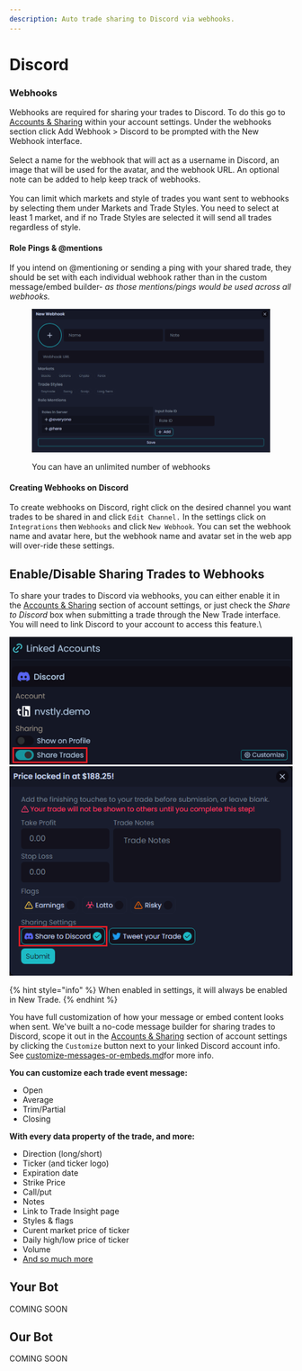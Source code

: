 ```yaml
---
description: Auto trade sharing to Discord via webhooks.
---
```


# Discord

### Webhooks

Webhooks are required for sharing your trades to Discord. To do this go to [Accounts & Sharing](https://nvst.ly/settings/sharing) within your account settings. Under the webhooks section click Add Webhook > Discord to be prompted with the New Webhook interface. \
\
Select a name for the webhook that will act as a username in Discord, an image that will be used for the avatar, and the webhook URL. An optional note can be added to help keep track of webhooks.\
\
You can limit which markets and style of trades you want sent to webhooks by selecting them under Markets and Trade Styles. You need to select at least 1 market, and if no Trade Styles are selected it will send all trades regardless of style.

#### Role Pings & @mentions

If you intend on @mentioning or sending a ping with your shared trade, they should be set with each individual webhook rather than in the custom message/embed builder- _as those mentions/pings would be used across all webhooks._

<figure><img src="../.gitbook/assets/image (206).png" alt=""><figcaption><p>You can have an unlimited number of webhooks</p></figcaption></figure>

#### Creating Webhooks on Discord

To create webhooks on Discord, right click on the desired channel you want trades to be shared in and click `Edit Channel.` In the settings click on `Integrations` then `Webhooks` and click `New Webhook`. You can set the webhook name and avatar here, but the webhook name and avatar set in the web app will over-ride these settings.

## Enable/Disable Sharing Trades to Webhooks

To share your trades to Discord via webhooks, you can either enable it in the [Accounts & Sharing](https://nvst.ly/settings/sharing) section of account settings, or just check the _Share to Discord_ box when submitting a trade through the New Trade interface. You will need to link Discord to your account to access this feature.\


![](<../.gitbook/assets/image (210).png>)![](<../.gitbook/assets/image (209).png>)

{% hint style="info" %}
When enabled in settings, it will always be enabled in New Trade.
{% endhint %}

You have full customization of how your message or embed content looks when sent. We've built a no-code message builder for sharing trades to Discord, scope it out in the [Accounts & Sharing](https://nvst.ly/settings/sharing) section of account settings by clicking the `Customize` button next to your linked Discord account info. See [customize-messages-or-embeds.md](customize-messages-or-embeds.md "mention")for more info.

**You can customize each trade event message:**

* Open
* Average
* Trim/Partial
* Closing

**With every data property of the trade, and more:**

* Direction (long/short)
* Ticker (and ticker logo)
* Expiration date
* Strike Price
* Call/put
* Notes
* Link to Trade Insight page
* Styles & flags
* Curent market price of ticker
* Daily high/low price of ticker
* Volume
* [And so much more](customize-messages-or-embeds.md)

## Your Bot

COMING SOON

## Our Bot

COMING SOON
